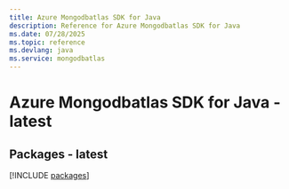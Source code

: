```yaml
---
title: Azure Mongodbatlas SDK for Java
description: Reference for Azure Mongodbatlas SDK for Java
ms.date: 07/28/2025
ms.topic: reference
ms.devlang: java
ms.service: mongodbatlas
---
```

# Azure Mongodbatlas SDK for Java - latest
## Packages - latest
[!INCLUDE [packages](mongodbatlas-index.md)]